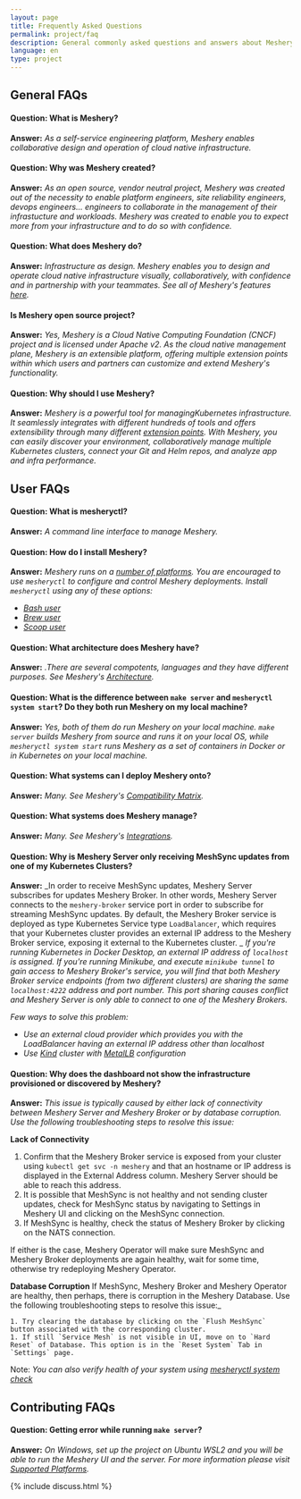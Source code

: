 ```yaml
---
layout: page
title: Frequently Asked Questions
permalink: project/faq
description: General commonly asked questions and answers about Meshery.
language: en
type: project
---
```


## General FAQs

#### Question: What is Meshery?

**Answer:** _As a self-service engineering platform, Meshery enables collaborative design and operation of cloud native infrastructure._

#### Question: Why was Meshery created?

**Answer:** _As an open source, vendor neutral project, Meshery was created out of the necessity to enable platform engineers, site reliability engineers, devops engineers... engineers to collaborate in the management of their infrastucture and workloads. Meshery was created to enable you to expect more from your infrastructure and to do so with confidence._

#### Question: What does Meshery do?

**Answer:** _Infrastructure as design. Meshery enables you to design and operate cloud native infrastructure visually, collaboratively, with confidence and in partnership with your teammates. See all of Meshery's features [here]({{site.baseurl}}/features)._

<!-- - _offers a catalog of operational best practices._
- _offersompare apples-to-apples performance across different infrastructure configurations._
- _Understand behavioral differences between service deployments._
- _Track your application performance from version to version._ -->

#### Is Meshery open source project?

**Answer:** _Yes, Meshery is a Cloud Native Computing Foundation (CNCF) project and is licensed under Apache v2. As the cloud native management plane, Meshery is an extensible platform, offering multiple extension points within which users and partners can customize and extend Meshery's functionality._

#### Question: Why should I use Meshery?

**Answer:** _Meshery is a powerful tool for managing ​Kubernetes infrastructure. It seamlessly integrates with different hundreds of tools and offers extensibility through many different [extension points]({{site.baseurl}}/extensibility/#extension-points). With Meshery, you can easily discover your environment, collaboratively manage multiple Kubernetes clusters, connect your Git and Helm repos, and analyze app and infra performance._

## User FAQs

#### Question: What is mesheryctl?

**Answer:** _A command line interface to manage Meshery._

#### Question: How do I install Meshery?

**Answer:** _Meshery runs on a [number of platforms]({{site.baseurl}}/installation)._
_You are encouraged to use `mesheryctl` to configure and control Meshery deployments. Install `mesheryctl` using any of these options:_

- _[Bash user](/installation/linux-mac/bash)_
- _[Brew user](/installation/linux-mac/brew)_
- _[Scoop user](/installation/windows/scoop)_

#### Question: What architecture does Meshery have?

**Answer:** _.There are several compotents, languages and they have different purposes. See Meshery's [Architecture](https://docs.meshery.io/concepts/architecture)._

#### Question: What is the difference between `make server` and `mesheryctl system start`? Do they both run Meshery on my local machine?

**Answer:** _Yes, both of them do run Meshery on your local machine. `make server` builds Meshery from source and runs it on your local OS, while `mesheryctl system start` runs Meshery as a set of containers in Docker or in Kubernetes on your local machine._

#### Question: What systems can I deploy Meshery onto?

**Answer:** _Many. See Meshery's [Compatibility Matrix]({{site.baseurl}}/installation/platforms)._

#### Question: What systems does Meshery manage?

**Answer:** _Many. See Meshery's [Integrations](https://meshery.io/integrations)._

#### Question: Why is Meshery Server only receiving MeshSync updates from one of my Kubernetes Clusters?

**Answer:** _In order to receive MeshSync updates, Meshery Server subscribes for updates Meshery Broker. In other words, Meshery Server connects to the `meshery-broker` service port in order to subscribe for streaming MeshSync updates. By default, the Meshery Broker service is deployed as type Kubernetes Service type `LoadBalancer`, which requires that your Kubernetes cluster provides an external IP address to the Meshery Broker service, exposing it external to the Kubernetes cluster. _
_If you're running Kubernetes in Docker Desktop, an external IP address of `localhost` is assigned. If you're running Minikube, and execute `minikube tunnel` to gain access to Meshery Broker's service, you will find that both Meshery Broker service endpoints (from two different clusters) are sharing the same `localhost:4222` address and port number. This port sharing causes conflict and Meshery Server is only able to connect to one of the Meshery Brokers._

_Few ways to solve this problem:_

- _Use an external cloud provider which provides you with the LoadBalancer having an external IP address other than localhost_
- _Use [Kind](https://kind.sigs.k8s.io) cluster with [MetalLB](https://metallb.universe.tf) configuration_

#### Question: Why does the dashboard not show the infrastructure provisioned or discovered by Meshery?

**Answer:** _This issue is typically caused by either lack of connectivity between Meshery Server and Meshery Broker or by database corruption. Use the following troubleshooting steps to resolve this issue:_

**Lack of Connectivity**

1. Confirm that the Meshery Broker service is exposed from your cluster using `kubectl get svc -n meshery` and that an hostname or IP address is displayed in the External Address column. Meshery Server should be able to reach this address.
1. It is possible that MeshSync is not healthy and not sending cluster updates, check for MeshSync status by navigating to Settings in Meshery UI and clicking on the MeshSync connection.
1. If MeshSync is healthy, check the status of Meshery Broker by clicking on the NATS connection.

If either is the case, Meshery Operator will make sure MeshSync and Meshery Broker deployments are again healthy, wait for some time, otherwise try redeploying Meshery Operator.

**Database Corruption**
If MeshSync, Meshery Broker and Meshery Operator are healthy, then perhaps, there is corruption in the Meshery Database. Use the following troubleshooting steps to resolve this issue:\_

    1. Try clearing the database by clicking on the `Flush MeshSync` button associated with the corresponding cluster.
    1. If still `Service Mesh` is not visible in UI, move on to `Hard Reset` of Database. This option is in the `Reset System` Tab in `Settings` page.

Note: _You can also verify health of your system using [mesheryctl system check]({{site.baseurl}}/reference/mesheryctl/system/check)_

## Contributing FAQs

#### Question: Getting error while running `make server`?

**Answer:** _On Windows, set up the project on Ubuntu WSL2 and you will be able to run the Meshery UI and the server. For more information please visit [Supported Platforms](https://docs.meshery.io/installation/platforms)._

{% include discuss.html %}

<!--Add other questions-->


